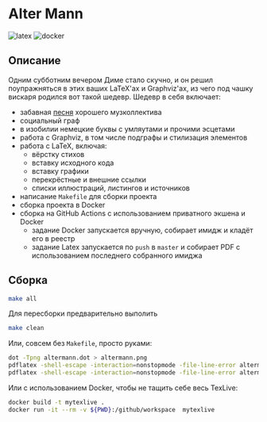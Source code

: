 # Alter Mann

![latex](https://github.com/at8eqeq3/altermann/actions/workflows/latex.yml/badge.svg)
![docker](https://github.com/at8eqeq3/altermann/actions/workflows/docker.yml/badge.svg)

## Описание

Одним субботним вечером Диме стало скучно, и он решил поупражняться в этих ваших LaTeX'ах и Graphviz'ах, из чего под чашку вискаря родился вот такой шедевр. Шедевр в себя включает:

* забавная [песня](https://music.yandex.ru/album/288035/track/2721518) хорошего музколлектива 
* социальный граф
* в изобилии немецкие буквы с умляутами и прочими эсцетами
* работа с Graphviz, в том числе подграфы и стилизация элементов
* работа с LaTeX, включая:
  * вёрстку стихов
  * вставку исходного кода
  * вставку графики
  * перекрёстные и внешние ссылки
  * списки иллюстраций, листингов и источников
* написание `Makefile` для сборки проекта
* сборка проекта в Docker
* сборка на GitHub Actions с использованием приватного экшена и Docker
  * задание Docker запускается вручную, собирает имидж и кладёт его в реестр
  * задание Latex запускается по `push` в `master` и собирает PDF с использованием последнего собранного имиджа

## Сборка

~~~ bash
make all
~~~

Для пересборки предварительно выполить

~~~ bash
make clean
~~~

Или, совсем без `Makefile`, просто руками:

~~~ bash
dot -Tpng altermann.dot > altermann.png
pdflatex -shell-escape -interaction=nonstopmode -file-line-error altermann.tex
pdflatex -shell-escape -interaction=nonstopmode -file-line-error altermann.tex
~~~

Или с использованием Docker, чтобы не тащить себе весь TexLive:

~~~ bash
docker build -t mytexlive .
docker run -it --rm -v ${PWD}:/github/workspace  mytexlive
~~~